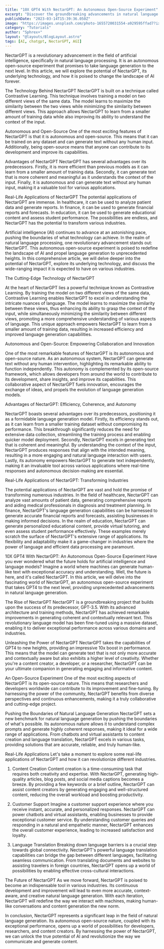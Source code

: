 ```yaml
---
title: "10X GPT4 With NectarGPT: An Autonomous Open-Source Experiment"
excerpt: "Discover the groundbreaking advancements in natural language generation with NectarGPT, an autonomous open-source experiment that takes GPT4 to the next level. Unleashing a 10x boost in performance, NectarGPT pushes the boundaries of what's possible, offering accurate, contextually aware, and creatively human-like text generation. Explore its real-life applications in content creation, customer support, and language translation, and envision a future where machines communicate with us effortlessly. Join the revolution of NectarGPT and witness the dawn of a new era in AI-driven language models."
publishDate: "2023-03-14T15:39:36.050Z"
image: "https://images.unsplash.com/photo-1655720031554-a929595ffad7?ixlib=rb-4.0.3&ixid=MnwxMjA3fDB8MHxwaG90by1wYWdlfHx8fGVufDB8fHx8&auto=format&fit=crop&w=580&q=80"
category: "Tutorials"
author: "Sphrex+"
layout: "@layouts/BlogLayout.astro"
tags: [AI, chatgpt, NectarGPT, AGI]
---
```


NectarGPT is a revolutionary advancement in the field of artificial intelligence, specifically in natural language processing. It is an autonomous open-source experiment that promises to take language generation to the next level. In this article, we will explore the potential of NectarGPT, its underlying technology, and how it is poised to change the landscape of AI forever.

The Technology Behind NectarGPT
NectarGPT is built on a technique called Contrastive Learning. This technique involves training a model on two different views of the same data. The model learns to maximize the similarity between the two views while minimizing the similarity between different views. This approach allows NectarGPT to learn from a smaller amount of training data while also improving its ability to understand the context of the input.

Autonomous and Open-Source
One of the most exciting features of NectarGPT is that it is autonomous and open-source. This means that it can be trained on any dataset and can generate text without any human input. Additionally, being open-source means that anyone can contribute to its development and improve its capabilities.

Advantages of NectarGPT
NectarGPT has several advantages over its predecessors. Firstly, it is more efficient than previous models as it can learn from a smaller amount of training data. Secondly, it can generate text that is more coherent and meaningful as it understands the context of the input. Finally, it is autonomous and can generate text without any human input, making it a valuable tool for various applications.

Real-Life Applications of NectarGPT
The potential applications of NectarGPT are immense. In healthcare, it can be used to analyze patient data and generate reports. In finance, it can be used to generate financial reports and forecasts. In education, it can be used to generate educational content and assess student performance. The possibilities are endless, and NectarGPT has the potential to transform various industries.

Artificial intelligence (AI) continues to advance at an astonishing pace, pushing the boundaries of what technology can achieve. In the realm of natural language processing, one revolutionary advancement stands out: NectarGPT. This autonomous open-source experiment is poised to redefine the landscape of AI and propel language generation to unprecedented heights. In this comprehensive article, we will delve deeper into the potential of NectarGPT, explore its underlying technology, and discuss the wide-ranging impact it is expected to have on various industries.

The Cutting-Edge Technology of NectarGPT

At the heart of NectarGPT lies a powerful technique known as Contrastive Learning. By training the model on two different views of the same data, Contrastive Learning enables NectarGPT to excel in understanding the intricate nuances of language. The model learns to maximize the similarity between these views, thus enhancing its ability to grasp the context of the input, while simultaneously minimizing the similarity between different views, promoting a more comprehensive understanding of various aspects of language. This unique approach empowers NectarGPT to learn from a smaller amount of training data, resulting in increased efficiency and improved language generation capabilities.

Autonomous and Open-Source: Empowering Collaboration and Innovation

One of the most remarkable features of NectarGPT is its autonomous and open-source nature. As an autonomous system, NectarGPT can generate text without any human intervention, highlighting its remarkable ability to function independently. This autonomy is complemented by its open-source framework, which allows developers from around the world to contribute to its development, share insights, and improve its capabilities. This collaborative aspect of NectarGPT fuels innovation, encourages the exchange of ideas, and propels the evolution of language generation models.

Advantages of NectarGPT: Efficiency, Coherence, and Autonomy

NectarGPT boasts several advantages over its predecessors, positioning it as a formidable language generation model. Firstly, its efficiency stands out, as it can learn from a smaller training dataset without compromising its performance. This breakthrough significantly reduces the need for extensive data collection, streamlining the training process and enabling quicker model deployment. Secondly, NectarGPT excels in generating text that is coherent and meaningful. By understanding the context of the input, NectarGPT produces responses that align with the intended meaning, resulting in a more engaging and natural language interaction with users. Lastly, its autonomy empowers NectarGPT to generate text independently, making it an invaluable tool across various applications where real-time responses and autonomous decision-making are essential.

Real-Life Applications of NectarGPT: Transforming Industries

The potential applications of NectarGPT are vast and hold the promise of transforming numerous industries. In the field of healthcare, NectarGPT can analyze vast amounts of patient data, generating comprehensive reports and aiding medical professionals in diagnosis and treatment planning. In finance, NectarGPT's language generation capabilities can be harnessed to generate accurate financial reports and forecasts, assisting businesses in making informed decisions. In the realm of education, NectarGPT can generate personalized educational content, provide virtual tutoring, and even assess student performance effectively. These examples merely scratch the surface of NectarGPT's extensive range of applications. Its flexibility and adaptability make it a game-changer in industries where the power of language and efficient data processing are paramount.

10X GPT4 With NectarGPT: An Autonomous Open-Source Experiment
Have you ever wondered what the future holds for artificial intelligence and language models? Imagine a world where machines can generate human-like text with exceptional accuracy and understanding. Well, the future is here, and it's called NectarGPT. In this article, we will delve into the fascinating world of NectarGPT, an autonomous open-source experiment that takes GPT4 to the next level, providing unprecedented advancements in natural language generation.

The Rise of NectarGPT
NectarGPT is a groundbreaking project that builds upon the success of its predecessor, GPT-3.5. With its advanced architecture and training methods, NectarGPT has achieved remarkable improvements in generating coherent and contextually relevant text. This revolutionary language model has been fine-tuned using a massive dataset, enabling it to deliver exceptional performance across various domains and industries.

Unleashing the Power of NectarGPT
NectarGPT takes the capabilities of GPT4 to new heights, providing an impressive 10x boost in performance. This means that the model can generate text that is not only more accurate and contextually aware but also exhibits a higher level of creativity. Whether you're a content creator, a developer, or a researcher, NectarGPT can be your ultimate companion in generating engaging and informative content.

An Open-Source Experiment
One of the most exciting aspects of NectarGPT is its open-source nature. This means that researchers and developers worldwide can contribute to its improvement and fine-tuning. By harnessing the power of the community, NectarGPT benefits from diverse perspectives and continuous enhancements, making it a truly collaborative and cutting-edge project.

Pushing the Boundaries of Natural Language Generation
NectarGPT sets a new benchmark for natural language generation by pushing the boundaries of what's possible. Its autonomous nature allows it to understand complex prompts and generate highly coherent responses, making it ideal for a wide range of applications. From chatbots and virtual assistants to content creation and language translation, NectarGPT excels in various tasks, providing solutions that are accurate, reliable, and truly human-like.

Real-Life Applications
Let's take a moment to explore some real-life applications of NectarGPT and how it can revolutionize different industries.

1. Content Creation
Content creation is a time-consuming task that requires both creativity and expertise. With NectarGPT, generating high-quality articles, blog posts, and social media captions becomes a breeze. By providing a few keywords or a brief outline, NectarGPT can assist content creators by generating engaging and well-structured content, reducing the overall workload and boosting productivity.

2. Customer Support
Imagine a customer support experience where you receive instant, accurate, and personalized responses. NectarGPT can power chatbots and virtual assistants, enabling businesses to provide exceptional customer service. By understanding customer queries and responding in a natural and empathetic manner, NectarGPT enhances the overall customer experience, leading to increased satisfaction and loyalty.

3. Language Translation
Breaking down language barriers is a crucial step towards global connectivity. NectarGPT's powerful language translation capabilities can bridge the gap between different languages, facilitating seamless communication. From translating documents and websites to assisting travelers in foreign countries, NectarGPT opens up a world of possibilities by enabling effective cross-cultural interactions.

The Future of NectarGPT
As we move forward, NectarGPT is poised to become an indispensable tool in various industries. Its continuous development and improvement will lead to even more accurate, context-aware, and creative natural language generation. With each iteration, NectarGPT will redefine the way we interact with machines, making human-like conversations and content generation the new norm.

In conclusion, NectarGPT represents a significant leap in the field of natural language generation. Its autonomous open-source nature, coupled with its exceptional performance, opens up a world of possibilities for developers, researchers, and content creators. By harnessing the power of NectarGPT, we can unlock the true potential of AI and revolutionize the way we communicate and generate content.